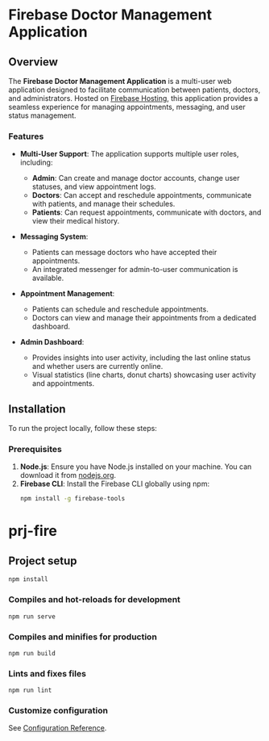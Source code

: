 # Firebase Doctor Management Application

## Overview

The **Firebase Doctor Management Application** is a multi-user web application designed to facilitate communication between patients, doctors, and administrators. Hosted on [Firebase Hosting](https://fire-doctor.web.app/), this application provides a seamless experience for managing appointments, messaging, and user status management.

### Features

- **Multi-User Support**: The application supports multiple user roles, including:
  - **Admin**: Can create and manage doctor accounts, change user statuses, and view appointment logs.
  - **Doctors**: Can accept and reschedule appointments, communicate with patients, and manage their schedules.
  - **Patients**: Can request appointments, communicate with doctors, and view their medical history.

- **Messaging System**: 
  - Patients can message doctors who have accepted their appointments.
  - An integrated messenger for admin-to-user communication is available.

- **Appointment Management**: 
  - Patients can schedule and reschedule appointments.
  - Doctors can view and manage their appointments from a dedicated dashboard.

- **Admin Dashboard**:
  - Provides insights into user activity, including the last online status and whether users are currently online.
  - Visual statistics (line charts, donut charts) showcasing user activity and appointments.

## Installation

To run the project locally, follow these steps:

### Prerequisites

1. **Node.js**: Ensure you have Node.js installed on your machine. You can download it from [nodejs.org](https://nodejs.org/).
2. **Firebase CLI**: Install the Firebase CLI globally using npm:
   ```bash
   npm install -g firebase-tools

# prj-fire

## Project setup
```
npm install
```

### Compiles and hot-reloads for development
```
npm run serve
```

### Compiles and minifies for production
```
npm run build
```

### Lints and fixes files
```
npm run lint
```

### Customize configuration
See [Configuration Reference](https://cli.vuejs.org/config/).
